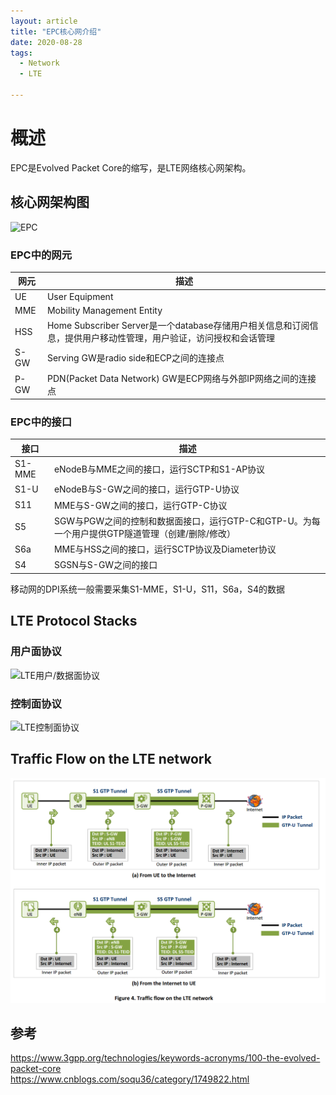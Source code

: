 ```yaml
---
layout: article
title: "EPC核心网介绍"
date: 2020-08-28
tags:
  - Network
  - LTE

---
```

# 概述
EPC是Evolved Packet Core的缩写，是LTE网络核心网架构。
## 核心网架构图
![EPC](https://img-blog.csdn.net/20150909120950694)
### EPC中的网元

| 网元 | 描述 |
| --- | --- |
| UE | User Equipment |
|MME|Mobility Management Entity|
|HSS|Home Subscriber Server是一个database存储用户相关信息和订阅信息，提供用户移动性管理，用户验证，访问授权和会话管理|
|S-GW|Serving GW是radio side和ECP之间的连接点|
|P-GW|PDN(Packet Data Network) GW是ECP网络与外部IP网络之间的连接点|

### EPC中的接口

|接口|描述|
|----|----|
|S1-MME|eNodeB与MME之间的接口，运行SCTP和S1-AP协议|
|S1-U|eNodeB与S-GW之间的接口，运行GTP-U协议|
|S11|MME与S-GW之间的接口，运行GTP-C协议|
|S5|SGW与PGW之间的控制和数据面接口，运行GTP-C和GTP-U。为每一个用户提供GTP隧道管理（创建/删除/修改）|
|S6a|MME与HSS之间的接口，运行SCTP协议及Diameter协议|
|S4|SGSN与S-GW之间的接口|
移动网的DPI系统一般需要采集S1-MME，S1-U，S11，S6a，S4的数据

## LTE Protocol Stacks
### 用户面协议
![LTE用户/数据面协议](https://img-blog.csdn.net/20150909135820709)
### 控制面协议
![LTE控制面协议](https://img-blog.csdn.net/20150909144404890)
## Traffic Flow on the LTE network
![Traffic Flow](https://github.com/ronysun/MarkdownImage/raw/master/LTE/TrafficFlowLTE.png)

## 参考
https://www.3gpp.org/technologies/keywords-acronyms/100-the-evolved-packet-core  
https://www.cnblogs.com/soqu36/category/1749822.html

